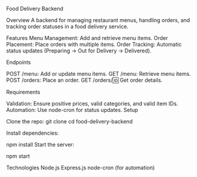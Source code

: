 Food Delivery Backend 

Overview
A backend for managing restaurant menus, handling orders, and tracking order statuses in a food delivery service.

Features
Menu Management: Add and retrieve menu items.
Order Placement: Place orders with multiple items.
Order Tracking: Automatic status updates (Preparing → Out for Delivery → Delivered).

Endpoints

POST /menu: Add or update menu items.
GET /menu: Retrieve menu items.
POST /orders: Place an order.
GET /orders/:id: Get order details.

Requirements

Validation: Ensure positive prices, valid categories, and valid item IDs.
Automation: Use node-cron for status updates.
Setup

Clone the repo:
git clone <repo-url>
cd food-delivery-backend

Install dependencies:

npm install
Start the server:

npm start

Technologies
Node.js
Express.js
node-cron (for automation)

